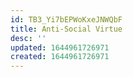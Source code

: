 ```yaml
---
id: TB3_Yi7bEPWoKxeJNWQbF
title: Anti-Social Virtue
desc: ''
updated: 1644961726971
created: 1644961726971
---
```



